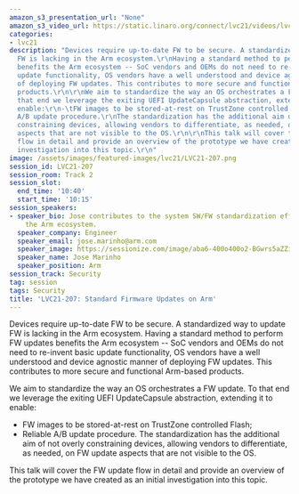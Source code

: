 ```yaml
---
amazon_s3_presentation_url: "None"
amazon_s3_video_url: https://static.linaro.org/connect/lvc21/videos/lvc21-207.mp4
categories:
- lvc21
description: "Devices require up-to-date FW to be secure. A standardized way to update
  FW is lacking in the Arm ecosystem.\r\nHaving a standard method to perform FW updates
  benefits the Arm ecosystem -- SoC vendors and OEMs do not need to re-invent basic
  update functionality, OS vendors have a well understood and device agnostic manner
  of deploying FW updates. This contributes to more secure and functional Arm-based
  products.\r\n\r\nWe aim to standardize the way an OS orchestrates a FW update. To
  that end we leverage the exiting UEFI UpdateCapsule abstraction, extending it to
  enable:\r\n-\tFW images to be stored-at-rest on TrustZone controlled Flash;\r\n-\tReliable
  A/B update procedure.\r\nThe standardization has the additional aim of not overly
  constraining devices, allowing vendors to differentiate, as needed, on FW update
  aspects that are not visible to the OS.\r\n\r\nThis talk will cover the FW update
  flow in detail and provide an overview of the prototype we have created as an initial
  investigation into this topic.\r\n"
image: /assets/images/featured-images/lvc21/LVC21-207.png
session_id: LVC21-207
session_room: Track 2
session_slot:
  end_time: '10:40'
  start_time: '10:15'
session_speakers:
- speaker_bio: Jose contributes to the system SW/FW standardization effort within
    the Arm ecosystem.
  speaker_company: Engineer
  speaker_email: jose.marinho@arm.com
  speaker_image: https://sessionize.com/image/aba6-400o400o2-BGwrs5aZZi9YTJCUBG2cRj.jpg
  speaker_name: Jose Marinho
  speaker_position: Arm
session_track: Security
tag: session
tags: Security
title: 'LVC21-207: Standard Firmware Updates on Arm'
---
```


Devices require up-to-date FW to be secure. A standardized way to update FW is lacking in the Arm ecosystem.
Having a standard method to perform FW updates benefits the Arm ecosystem -- SoC vendors and OEMs do not need to re-invent basic update functionality, OS vendors have a well understood and device agnostic manner of deploying FW updates. This contributes to more secure and functional Arm-based products.

We aim to standardize the way an OS orchestrates a FW update. To that end we leverage the exiting UEFI UpdateCapsule abstraction, extending it to enable:
-	FW images to be stored-at-rest on TrustZone controlled Flash;
-	Reliable A/B update procedure.
The standardization has the additional aim of not overly constraining devices, allowing vendors to differentiate, as needed, on FW update aspects that are not visible to the OS.

This talk will cover the FW update flow in detail and provide an overview of the prototype we have created as an initial investigation into this topic.